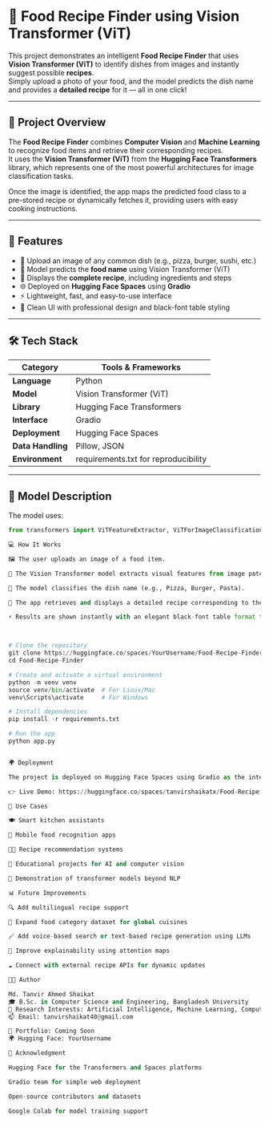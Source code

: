 # 🍲 Food Recipe Finder using Vision Transformer (ViT)

This project demonstrates an intelligent **Food Recipe Finder** that uses **Vision Transformer (ViT)** to identify dishes from images and instantly suggest possible **recipes**.  
Simply upload a photo of your food, and the model predicts the dish name and provides a **detailed recipe** for it — all in one click!

---

## 🚀 Project Overview

The **Food Recipe Finder** combines **Computer Vision** and **Machine Learning** to recognize food items and retrieve their corresponding recipes.  
It uses the **Vision Transformer (ViT)** from the **Hugging Face Transformers** library, which represents one of the most powerful architectures for image classification tasks.  

Once the image is identified, the app maps the predicted food class to a pre-stored recipe or dynamically fetches it, providing users with easy cooking instructions.

---

## 🧩 Features

- 🍕 Upload an image of any common dish (e.g., pizza, burger, sushi, etc.)
- 🧠 Model predicts the **food name** using Vision Transformer (ViT)
- 📖 Displays the **complete recipe**, including ingredients and steps
- 🌐 Deployed on **Hugging Face Spaces** using **Gradio**
- ⚡ Lightweight, fast, and easy-to-use interface
- 🖤 Clean UI with professional design and black-font table styling

---

## 🛠️ Tech Stack

| Category | Tools & Frameworks |
|-----------|--------------------|
| **Language** | Python |
| **Model** | Vision Transformer (ViT) |
| **Library** | Hugging Face Transformers |
| **Interface** | Gradio |
| **Deployment** | Hugging Face Spaces |
| **Data Handling** | Pillow, JSON |
| **Environment** | requirements.txt for reproducibility |

---

## 🧠 Model Description

The model uses:
```python
from transformers import ViTFeatureExtractor, ViTForImageClassification

💻 How It Works

🖼️ The user uploads an image of a food item.

🤖 The Vision Transformer model extracts visual features from image patches.

🧩 The model classifies the dish name (e.g., Pizza, Burger, Pasta).

🥣 The app retrieves and displays a detailed recipe corresponding to the predicted dish.

⚡ Results are shown instantly with an elegant black-font table format for readability.



# Clone the repository
git clone https://huggingface.co/spaces/YourUsername/Food-Recipe-Finder
cd Food-Recipe-Finder

# Create and activate a virtual environment
python -m venv venv
source venv/bin/activate  # For Linux/Mac
venv\Scripts\activate     # For Windows

# Install dependencies
pip install -r requirements.txt

# Run the app
python app.py


🌍 Deployment

The project is deployed on Hugging Face Spaces using Gradio as the interactive front-end.

👉 Live Demo: https://huggingface.co/spaces/tanvirshaikatx/Food-Recipe-Finder

🧪 Use Cases

🍽️ Smart kitchen assistants

📱 Mobile food recognition apps

🧑‍🍳 Recipe recommendation systems

🧠 Educational projects for AI and computer vision

🚀 Demonstration of transformer models beyond NLP

📊 Future Improvements

🔍 Add multilingual recipe support

🍜 Expand food category dataset for global cuisines

🪄 Add voice-based search or text-based recipe generation using LLMs

🎨 Improve explainability using attention maps

☁️ Connect with external recipe APIs for dynamic updates

👨‍💻 Author

Md. Tanvir Ahmed Shaikat
🎓 B.Sc. in Computer Science and Engineering, Bangladesh University
🧠 Research Interests: Artificial Intelligence, Machine Learning, Computer Vision, NLP
📫 Email: tanvirshaikat40@gmail.com

🔗 Portfolio: Coming Soon
🌍 Hugging Face: YourUsername

🏅 Acknowledgment

Hugging Face for the Transformers and Spaces platforms

Gradio team for simple web deployment

Open-source contributors and datasets

Google Colab for model training support
